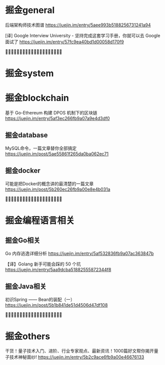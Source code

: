 
# 掘金general

后端架构师技术图谱
https://juejin.im/entry/5aee993b5188256731241a94

[译] Google Interview University - 坚持完成这套学习手册，你就可以去 Google 面试了 https://juejin.im/entry/57fc9ea40bd1d00058d170f9


:couple::couple::couple::couple::couple::couple::couple::couple::couple::couple::couple::couple::couple::couple::couple::couple::couple::couple::couple::couple:


# 掘金system

# 掘金blockchain

基于 Go-Ethereum 构建 DPOS 机制下的区块链
https://juejin.im/entry/5af3ec266fb9a07a9e4d3df0

## 掘金database

MySQL命令，一篇文章替你全部搞定
https://juejin.im/post/5ae55861f265da0ba062ec71

## 掘金docker

可能是把Docker的概念讲的最清楚的一篇文章 https://juejin.im/post/5b260ec26fb9a00e8e4b031a

:couple::couple::couple::couple::couple::couple::couple::couple::couple::couple::couple::couple::couple::couple::couple::couple::couple::couple::couple::couple:


# 掘金编程语言相关

## 掘金Go相关

Go 内存逃逸详细分析 https://juejin.im/entry/5af532836fb9a07ac363847b

【译】Golang 新手可能会踩的 50 个坑 https://juejin.im/entry/5aa9dcba51882555872344f8

## 掘金Java相关

初识Spring —— Bean的装配（一） https://juejin.im/post/5b1b841de51d4506d47df108


:couple::couple::couple::couple::couple::couple::couple::couple::couple::couple::couple::couple::couple::couple::couple::couple::couple::couple::couple::couple:


# 掘金others

干货！量子技术入门、进阶、行业专家观点、最新资讯！1000篇好文帮你揭开量子技术神秘面纱! https://juejin.im/entry/5b2c9ace6fb9a00e46676133
